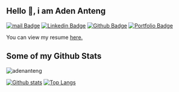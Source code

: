 <!---
adenanteng/adenanteng is a ✨ special ✨ repository because its `README.md` (this file) appears on your GitHub profile.
You can click the Preview link to take a look at your changes.
--->

## Hello 👋, i am Aden Anteng

[![mail Badge](https://img.shields.io/badge/-hey@adenanteng.com-c14438?style=flat&logo=Gmail&logoColor=white&link=mailto:hey@adenanteng.com)](mailto:hey@adenanteng.com) [![Linkedin Badge](https://img.shields.io/badge/-adenanteng-0072b1?style=flat&logo=Linkedin&logoColor=white&link=https://www.linkedin.com/in/adenanteng/)](https://www.linkedin.com/in/adenanteng/) [![Github Badge](https://img.shields.io/badge/-adenanteng-grey?style=flat&logo=github&logoColor=white&link=https://github.com/adenanteng/)](https://www.github.com/adenanteng/) 
[![Portfolio Badge](https://img.shields.io/badge/portfolio-web-blue?style=flat&link=http://cv.adenanteng.com/)](http://cv.adenanteng.com/) 
<p align='left'> You can view my resume <a href='http://cv.adenanteng.com' target=_blank><u>here</u>.</a></p>

## Some of my Github Stats
<p align=left> <img src=https://komarev.com/ghpvc/?username=adenanteng alt=adenanteng /> </p>

[![Github stats](https://github-readme-stats.vercel.app/api?username=adenanteng&show_icons=true&include_all_commits=true)](https://github.com/adenanteng/github-readme-stats)
[![Top Langs](https://github-readme-stats.vercel.app/api/top-langs/?username=adenanteng&layout=compact)](https://github.com/adenanteng/github-readme-stats)
